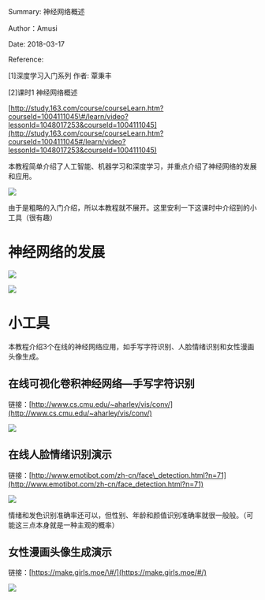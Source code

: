 Summary: 神经网络概述

Author：Amusi

Date: 2018-03-17

Reference:

\[1\]深度学习入门系列 作者: 覃秉丰

\[2\]课时1 神经网络概述

[http://study.163.com/course/courseLearn.htm?courseId=1004111045\#/learn/video?lessonId=1048017253&courseId=1004111045](http://study.163.com/course/courseLearn.htm?courseId=1004111045#/learn/video?lessonId=1048017253&courseId=1004111045)



本教程简单介绍了人工智能、机器学习和深度学习，并重点介绍了神经网络的发展和应用。

![](http://note.youdao.com/yws/res/32996/WEBRESOURCEffc18fcc3a9ed68e0b0119c04c53dd02)



由于是粗略的入门介绍，所以本教程就不展开。这里安利一下这课时中介绍到的小工具（很有趣）

# 神经网络的发展

![](http://note.youdao.com/yws/res/32993/WEBRESOURCE7752cf187f5b205e55ae9778d38edb32)  


![](http://note.youdao.com/yws/res/32986/WEBRESOURCE5f3569145380ec7125f78eab8d05c94a)

#  小工具

本教程介绍3个在线的神经网络应用，如手写字符识别、人脸情绪识别和女性漫画头像生成。

##  在线可视化卷积神经网络—手写字符识别

链接：[http://www.cs.cmu.edu/~aharley/vis/conv/](http://www.cs.cmu.edu/~aharley/vis/conv/)  


![](http://note.youdao.com/yws/res/32912/WEBRESOURCEd6b922355e8f3ce52836b7c08fd1ea48)

##  在线人脸情绪识别演示

链接：[http://www.emotibot.com/zh-cn/face\_detection.html?n=71](http://www.emotibot.com/zh-cn/face_detection.html?n=71)

![](http://note.youdao.com/yws/res/32943/WEBRESOURCEfe161df62aaf9ace36c0593deabe1eaa)

情绪和发色识别准确率还可以，但性别、年龄和颜值识别准确率就很一般般。（可能这三点本身就是一种主观的概率）



## 女性漫画头像生成演示

链接：[https://make.girls.moe/\#/](https://make.girls.moe/#/)

![](http://note.youdao.com/yws/res/32964/WEBRESOURCE82ae01e71eb0f1d3b01576914621aafb)  


  


